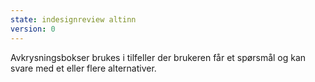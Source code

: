 ```yaml
---
state: indesignreview altinn
version: 0
---
```

Avkrysningsbokser brukes i tilfeller der brukeren får et spørsmål og kan svare med et eller flere alternativer.
